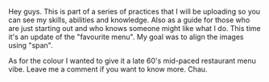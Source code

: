 Hey guys. This is part of a series of practices that I will be uploading so you can see my skills, abilities and knowledge. Also as a guide for those who are just starting out and who knows someone might like what I do.
This time it's an update of the "favourite menu". My goal was to align the images using "span". 

As for the colour I wanted to give it a late 60's mid-paced restaurant menu vibe.
Leave me a comment if you want to know more. Chau.
